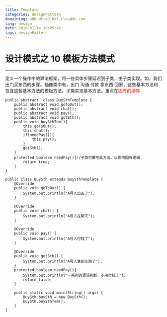 ```yaml
---
title: Template
categories: designPattern
domainimg: ohbudtted.bkt.clouddn.com
lang: design
date: 2018-01-14 10:05:42
tags: designPattern
---
```

设计模式之 10 模板方法模式
===

---
定义一个操作中的算法框架，将一些具体步骤延迟到子类，由子类实现。如，我们出门买东西的步骤。抽像类中有，出门 沟通 付款 拿东西 回家，这些基本方法和包含这些基本方法的模板方法。子类实现基本方法。重点在<span style="color:red">固有的顺序</span>
<!-- more -->
```
public abstract  class BuySthTemplate {
    public abstract void goToOut();
    public abstract void chat();
    public abstract void pay();
    public abstract void gotSth();
    public void buySthTem(){
        this.goToOut();
        this.chat();
        if(needPay()){
            this.pay();
        }
        gotSth();
    }
    protected boolean needPay(){//子类可覆写此方法，以影响固有逻辑
        return true;
    }
}
```



``` 
public class BuySth extends BuySthTemplate {
    @Override
    public void goToOut() {
        System.out.println("A号人出去了");
    }

    @Override
    public void chat() {
        System.out.println("A号人在聊天");
    }

    @Override
    public void pay() {
        System.out.println("A号人付钱了");
    }

    @Override
    public void gotSth() {
        System.out.println("A号人拿到东西了");
    }
    protected boolean needPay(){
        System.out.println("一系列的逻辑判断，不用付钱了");
        return false;
    }

    public static void main(String[] args) {
        BuySth buySth = new BuySth();
        buySth.buySthTem();
    }
}
```
